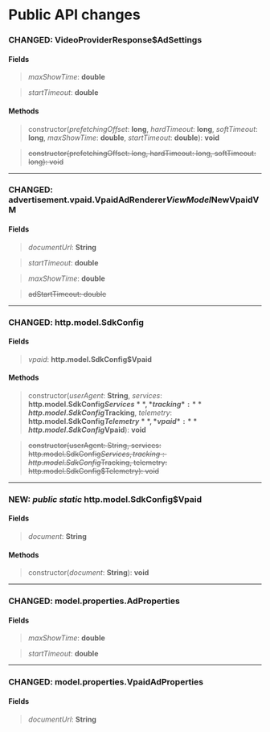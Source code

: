 # Public API changes
### CHANGED:  VideoProviderResponse$AdSettings
#### Fields


> *maxShowTime*: **double**

> *startTimeout*: **double**


#### Methods


> constructor(*prefetchingOffset*: **long**, *hardTimeout*: **long**, *softTimeout*: **long**, *maxShowTime*: **double**, *startTimeout*: **double**): **void**

> ~~constructor(prefetchingOffset: long, hardTimeout: long, softTimeout: long): void~~


-----

### CHANGED:  advertisement.vpaid.VpaidAdRenderer$ViewModel$NewVpaidVM
#### Fields


> *documentUrl*: **String**

> *startTimeout*: **double**

> *maxShowTime*: **double**

> ~~adStartTimeout: double~~




-----

### CHANGED:  http.model.SdkConfig
#### Fields


> *vpaid*: **http.model.SdkConfig$Vpaid**


#### Methods


> constructor(*userAgent*: **String**, *services*: **http.model.SdkConfig$Services**, *tracking*: **http.model.SdkConfig$Tracking**, *telemetry*: **http.model.SdkConfig$Telemetry**, *vpaid*: **http.model.SdkConfig$Vpaid**): **void**

> ~~constructor(userAgent: String, services: http.model.SdkConfig$Services, tracking: http.model.SdkConfig$Tracking, telemetry: http.model.SdkConfig$Telemetry): void~~


-----

### NEW: *public* *static* http.model.SdkConfig$Vpaid
#### Fields


> *document*: **String**


#### Methods


> constructor(*document*: **String**): **void**


-----

### CHANGED:  model.properties.AdProperties
#### Fields


> *maxShowTime*: **double**

> *startTimeout*: **double**




-----

### CHANGED:  model.properties.VpaidAdProperties
#### Fields


> *documentUrl*: **String**


